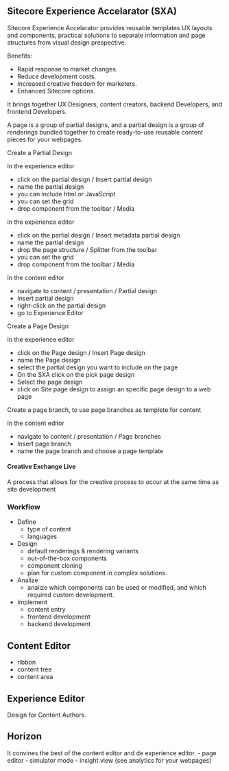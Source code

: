 ## Sitecore Experience Accelarator (SXA)

Sitecore Experience Accelarator provides reusable templates UX layouts and components, practical solutions to separate information and page structures from visual design prespective.

Benefits:

- Rapid response to market changes.
- Reduce development costs.
- Increased creative freedom for marketers.
- Enhanced Sitecore options.

It brings together UX Designers, content creators, backend Developers, and frontend Developers.

A page is a group of partial designs, and a partial design is a group of renderings bundled together to create ready-to-use reusable content pieces for your webpages.

Create a Partial Design

In the experience editor
- click on the partial design / Insert partial design
- name the partial design
- you can include html or JavaScript
- you can set the grid
- drop component from the toolbar / Media

In the experience editor
- click on the partial design / Insert metadata partial design
- name the partial design
- drop the page structure / Splitter from the toolbar
- you can set the grid
- drop component from the toolbar / Media

In the content editor
- navigate to content / presentation / Partial design
- Insert partial design
- right-click on the partial design
- go to Experience Editor

Create a Page Design

In the experience editor
- click on the Page design / Insert Page design
- name the Page design
- select the partial design you want  to include on the page
- On the SXA click on the pick page design
- Select the page design
- click on Site page design to assign an specific page design to a web page

Create a page branch, to use page branches as templete for content

In the content editor
- navigate to content / presentation / Page branches
- Insert page branch
- name the page branch and choose a page template

#### Creative Exchange Live

A process that allows for the creative process to occur at the same time as site development

### Workflow

- Define
    - type of content
    - languages
- Design
    - default renderings & rendering variants
    - out-of-the-box components
    - component cloning
    - plan for custom component in complex solutions.
- Analize
    - analize which components can be used or modified, and which required custom development.
- Implement
    - content entry
    - frontend development
    - backend development

## Content Editor

- ribbon
- content tree
- content area

## Experience Editor

Design for Content Authors.

## Horizon

It convines the best of the content editor and de experience editor.
    - page editor
    - simulator mode
    - insight view (see analytics for your webpages)

